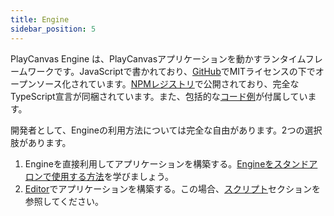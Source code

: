 ```yaml
---
title: Engine
sidebar_position: 5
---
```


PlayCanvas Engine は、PlayCanvasアプリケーションを動かすランタイムフレームワークです。JavaScriptで書かれており、[GitHub](https://github.com/playcanvas/engine)でMITライセンスの下でオープンソース化されています。[NPMレジストリ](https://www.npmjs.com/package/playcanvas)で公開されており、完全なTypeScript宣言が同梱されています。また、包括的な[コード例](https://playcanvas.github.io/)が付属しています。

開発者として、Engineの利用方法については完全な自由があります。2つの選択肢があります。

1.  Engineを直接利用してアプリケーションを構築する。[Engineをスタンドアロンで使用する方法](standalone)を学びましょう。
2.  [Editor](../editor)でアプリケーションを構築する。この場合、[スクリプト](../scripting)セクションを参照してください。
